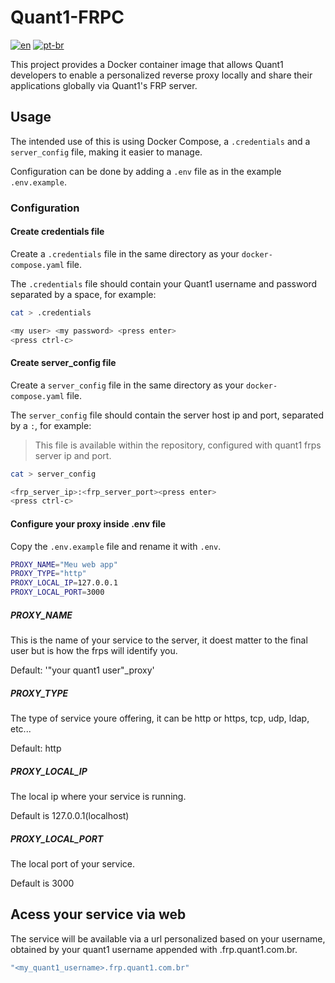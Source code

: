 # Quant1-FRPC

[![en](https://img.shields.io/badge/lang-en-red)](README_FRPC.md) [![pt-br](https://img.shields.io/badge/lang-pt--br-green)](README_FRPC.pt-br.md)

This project provides a Docker container image that allows Quant1 developers to enable a personalized reverse proxy locally and share their applications globally via Quant1's FRP server.

## Usage

The intended use of this is using Docker Compose, a `.credentials` and a `server_config` file, making it easier to manage.  

Configuration can be done by adding a `.env` file as in the example `.env.example`.  

### Configuration

#### Create credentials file

Create a `.credentials` file in the same directory as your `docker-compose.yaml` file.  

The `.credentials` file should contain your Quant1 username and password separated by a space, for example:  

```bash
cat > .credentials
```

```bash
<my user> <my password> <press enter>
<press ctrl-c>
```

#### Create server_config file

Create a `server_config` file in the same directory as your `docker-compose.yaml` file.  

The `server_config` file should contain the server host ip and port, separated by a `:`, for example:  

> This file is available within the repository, configured with quant1 frps server ip and port.  

```bash
cat > server_config
```

```bash
<frp_server_ip>:<frp_server_port><press enter>
<press ctrl-c>
```

#### Configure your proxy inside .env file

Copy the `.env.example` file and rename it with `.env`.  

```bash
PROXY_NAME="Meu web app"
PROXY_TYPE="http"
PROXY_LOCAL_IP=127.0.0.1
PROXY_LOCAL_PORT=3000
```

##### PROXY_NAME

This is the name of your service to the server, it doest matter to the final user but is how the frps will identify you.  

Default: '"your quant1 user"_proxy'  

##### PROXY_TYPE

The type of service youre offering, it can be http or https, tcp, udp, ldap, etc...  

Default: http

##### PROXY_LOCAL_IP

The local ip where your service is running.  

Default is 127.0.0.1(localhost)

##### PROXY_LOCAL_PORT

The local port of your service.  

Default is 3000

## Acess your service via web

The service will be available via a url personalized based on your username, obtained by your quant1 username appended with .frp.quant1.com.br.

```bash
"<my_quant1_username>.frp.quant1.com.br"
```
